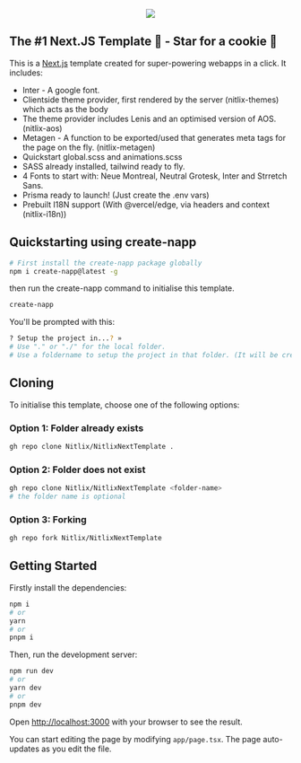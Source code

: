 <p align="center">
    <img src="https://static.nitlix.pro/github/nnt_new.png" align="center" />
</p>

## The #1 Next.JS Template 💖 - Star for a cookie 🍪

This is a [Next.js](https://nextjs.org/) template created for super-powering webapps in a click. It includes:
-   Inter - A google font.
-   Clientside theme provider, first rendered by the server (nitlix-themes) which acts as the body
-   The theme provider includes Lenis and an optimised version of AOS. (nitlix-aos)
-   Metagen - A function to be exported/used that generates meta tags for the page on the fly. (nitlix-metagen)
-   Quickstart global.scss and animations.scss
-   SASS already installed, tailwind ready to fly.
-   4 Fonts to start with: Neue Montreal, Neutral Grotesk, Inter and Strretch Sans.
-   Prisma ready to launch! (Just create the .env vars)
-   Prebuilt I18N support (With @vercel/edge, via headers and context (nitlix-i18n))



## Quickstarting using create-napp

```bash
# First install the create-napp package globally
npm i create-napp@latest -g
```

then run the create-napp command to initialise this template.

```bash
create-napp
```

You'll be prompted with this:

```bash
? Setup the project in...? »
# Use "." or "./" for the local folder.
# Use a foldername to setup the project in that folder. (It will be created if it doesn't exist
```

## Cloning

To initialise this template, choose one of the following options:

### Option 1: Folder already exists

```bash
gh repo clone Nitlix/NitlixNextTemplate .
```

### Option 2: Folder does not exist

```bash
gh repo clone Nitlix/NitlixNextTemplate <folder-name>
# the folder name is optional
```

### Option 3: Forking

```bash
gh repo fork Nitlix/NitlixNextTemplate
```

## Getting Started

Firstly install the dependencies:

```bash
npm i
# or
yarn
# or
pnpm i
```

Then, run the development server:

```bash
npm run dev
# or
yarn dev
# or
pnpm dev
```

Open [http://localhost:3000](http://localhost:3000) with your browser to see the result.

You can start editing the page by modifying `app/page.tsx`. The page auto-updates as you edit the file.
